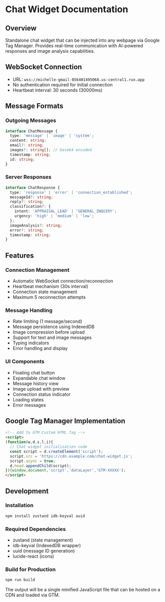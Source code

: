 # Chat Widget Documentation

## Overview
Standalone chat widget that can be injected into any webpage via Google Tag Manager. Provides real-time communication with AI-powered responses and image analysis capabilities.

## WebSocket Connection
- URL: `wss://michelle-gmail-856401495068.us-central1.run.app`
- No authentication required for initial connection
- Heartbeat interval: 30 seconds (30000ms)

## Message Formats

### Outgoing Messages
```typescript
interface ChatMessage {
  type: 'message' | 'image' | 'system';
  content: string;
  email?: string;
  images?: string[]; // base64 encoded
  timestamp: string;
  id: string;
}
```

### Server Responses
```typescript
interface ChatResponse {
  type: 'response' | 'error' | 'connection_established';
  messageId?: string;
  reply?: string;
  classification?: {
    intent: 'APPRAISAL_LEAD' | 'GENERAL_INQUIRY';
    urgency: 'high' | 'medium' | 'low';
  };
  imageAnalysis?: string;
  error?: string;
  timestamp: string;
}
```

## Features

### Connection Management
- Automatic WebSocket connection/reconnection
- Heartbeat mechanism (30s interval)
- Connection state management
- Maximum 5 reconnection attempts

### Message Handling
- Rate limiting (1 message/second)
- Message persistence using IndexedDB
- Image compression before upload
- Support for text and image messages
- Typing indicators
- Error handling and display

### UI Components
- Floating chat button
- Expandable chat window
- Message history view
- Image upload with preview
- Connection status indicator
- Loading states
- Error messages

## Google Tag Manager Implementation

```html
<!-- Add to GTM Custom HTML Tag -->
<script>
(function(w,d,s,l,i){
  // Chat widget initialization code
  const script = d.createElement('script');
  script.src = 'https://cdn.example.com/chat-widget.js';
  script.async = true;
  d.head.appendChild(script);
})(window,document,'script','dataLayer','GTM-XXXXX');
</script>
```

## Development

### Installation
```bash
npm install zustand idb-keyval uuid
```

### Required Dependencies
- zustand (state management)
- idb-keyval (IndexedDB wrapper)
- uuid (message ID generation)
- lucide-react (icons)

### Build for Production
```bash
npm run build
```

The output will be a single minified JavaScript file that can be hosted on a CDN and loaded via GTM.